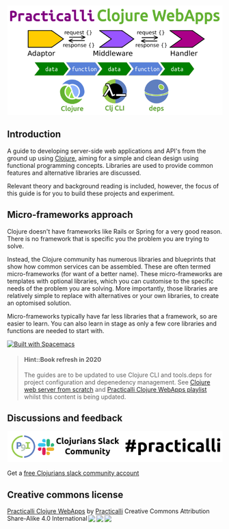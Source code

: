 ![Practicalli Clojure WebApps book banner](/images/practicalli-clojurewebapps-book-banner.png)

## Introduction
A guide to developing server-side web applications and API's from the ground up using [Clojure](http://clojure.org), aiming for a simple and clean design using functional programming concepts. Libraries are used to provide common features and alternative libraries are discussed.

Relevant theory and background reading is included, however, the focus of this guide is for you to build these projects and experiment.

## Micro-frameworks approach
Clojure doesn't have frameworks like Rails or Spring for a very good reason.  There is no framework that is specific you the problem you are trying to solve.

Instead, the Clojure community has numerous libraries and blueprints that show how common services can be assembled.  These are often termed micro-frameworks (for want of a better name).  These micro-frameworks are templates with optional libraries, which you can customise to the specific needs of the problem you are solving.  More importantly, those libraries are relatively simple to replace with alternatives or your own libraries, to create an optomised solution.

Micro-frameworks typically have far less libraries that a framework, so are easier to learn.  You can also learn in stage as only a few core libraries and functions are needed to start with.

[![Built with Spacemacs](https://cdn.rawgit.com/syl20bnr/spacemacs/442d025779da2f62fc86c2082703697714db6514/assets/spacemacs-badge.svg)](https://practicalli.github.io/spacemacs/)

> #### Hint::Book refresh in 2020
> The guides are to be updated to use Clojure CLI and tools.deps for project configuration and depenedency management.
> See [Clojure web server from scratch](https://practicalli.github.io/blog/posts/clojure-web-server-cli-tools-deps-edn/)
> and [Practicalli Clojure WebApps playlist](https://www.youtube.com/playlist?list=PLpr9V-R8ZxiCe9p9tFk24ChNSpGfanUbT) whilst this content is being updated.

## Discussions and feedback
[![Join the conversation on Clojurians Slack](images/practicalli-slack-channel.png)](https://clojurians.slack.com/messages/practicalli)

Get a [free Clojurians slack community account](https://clojurians.net/)


## Creative commons license
<p xmlns:dct="http://purl.org/dc/terms/" xmlns:cc="http://creativecommons.org/ns#" class="license-text"><a rel="cc:attributionURL" href="https://practicalli.github.io/clojure-webapps/"><span rel="dct:title">Practicalli Clojure WebApps</span></a> by <a rel="cc:attributionURL" href="https://practicalli.github.io/"><span rel="cc:attributionName">Practicalli</span></a> Creative Commons Attribution Share-Alike 4.0 International<a href="https://creativecommons.org/licenses/by-sa/4.0"><img style="height:22px!important;margin-left: 3px;vertical-align:text-bottom;" src="https://search.creativecommons.org/static/img/cc_icon.svg" /><img  style="height:22px!important;margin-left: 3px;vertical-align:text-bottom;" src="https://search.creativecommons.org/static/img/cc-by_icon.svg" /><img  style="height:22px!important;margin-left: 3px;vertical-align:text-bottom;" src="https://search.creativecommons.org/static/img/cc-sa_icon.svg" /></a></p>
